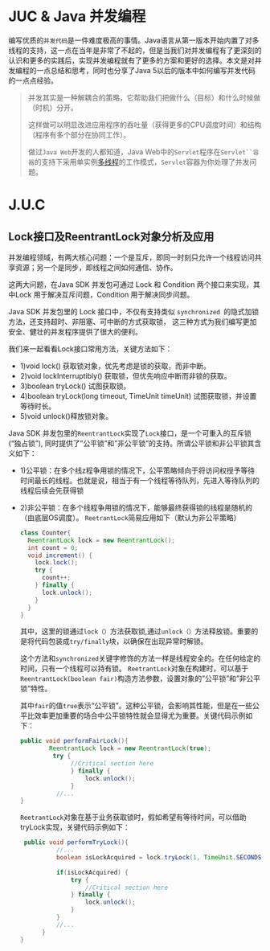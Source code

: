 # JUC   &    Java 并发编程

编写优质的`并发代码`是一件难度极高的事情。Java语言从第一版本开始内置了对多线程的支持，这一点在当年是非常了不起的，但是当我们对并发编程有了更深刻的认识和更多的实践后，实现并发编程就有了更多的方案和更好的选择。本文是对并发编程的一点总结和思考，同时也分享了Java 5以后的版本中如何编写并发代码的一点点经验。



> 并发其实是一种解耦合的策略，它帮助我们把做什么（目标）和什么时候做（时机）分开。
>
> 这样做可以明显改进应用程序的吞吐量（获得更多的CPU调度时间）和结构（程序有多个部分在协同工作）。
>
> 做过`Java Web`开发的人都知道，Java Web中的`Servlet`程序在`Servlet``容器`的支持下采用单实例[多线程](https://so.csdn.net/so/search?q=多线程&spm=1001.2101.3001.7020)的工作模式，`Servlet`容器为你处理了并发问题。









# J.U.C

## Lock接口及ReentrantLock对象分析及应用

并发编程领域，有两大核心问题：一个是互斥，即同一时刻只允许一个线程访问共享资源；另一个是同步，即线程之间如何通信、协作。

这两大问题，在Java SDK 并发包可通过 Lock 和 Condition 两个接口来实现，其中Lock 用于解决互斥问题，Condition 用于解决同步问题。

Java SDK 并发包里的 Lock 接口中，不仅有支持类似 `synchronized `的隐式加锁方法，还支持超时、非阻塞、可中断的方式获取锁， 这三种方式为我们编写更加安全、健壮的并发程序提供了很大的便利。

我们来一起看看Lock接口常用方法，关键方法如下：

- 1)void lock() 获取锁对象，优先考虑是锁的获取，而非中断。
- 2)void lockInterruptibly() 获取锁，但优先响应中断而非锁的获取。
- 3)boolean tryLock() 试图获取锁。
- 4)boolean tryLock(long timeout, TimeUnit timeUnit) 试图获取锁，并设置等待时长。
- 5)void unlock()释放锁对象。

Java SDK 并发包里的`ReentrantLock`实现了`Lock`接口，是一个可重入的互斥锁(“独占锁”), 同时提供了”公平锁”和”非公平锁”的支持。所谓公平锁和非公平锁其含义如下：

- 1)公平锁：在多个线z程争用锁的情况下，公平策略倾向于将访问权授予等待时间最长的线程。也就是说，相当于有一个线程等待队列，先进入等待队列的线程后续会先获得锁

- 2)非公平锁：在多个线程争用锁的情况下，能够最终获得锁的线程是随机的（由底层OS调度）。
  `ReetrantLock`简易应用如下（默认为非公平策略）

  ```java
  class Counter{
    ReentrantLock lock = new ReentrantLock();
    int count = 0;
    void increment() {
      lock.lock();
      try {
        count++;
      } finally {
        lock.unlock();
      }
    }
  }
  ```

  其中，这里的锁通过`lock（）`方法获取锁,通过`unlock（）`方法释放锁。重要的是将代码包装成`try/finally`块，以确保在出现异常时解锁。

  这个方法和`synchronized`关键字修饰的方法一样是线程安全的。在任何给定的时间，只有一个线程可以持有锁。
  `ReetrantLock`对象在构建时，可以基于`ReentrantLock(boolean fair)`构造方法参数，设置对象的”公平锁”和”非公平锁”特性。

  其中`fair`的值`true`表示“公平锁”。这种公平锁，会影响其性能，但是在一些公平比效率更加重要的场合中公平锁特性就会显得尤为重要。关键代码示例如下：

  ```java
  public void performFairLock(){
  		  ReentrantLock lock = new ReentrantLock(true);
  		   try {
  		        //Critical section here
  		        } finally {
  		            lock.unlock();
  		        }
  		    //...
  }
  ```

  `ReetrantLock`对象在基于业务获取锁时，假如希望有等待时间，可以借助tryLock实现，关键代码示例如下：

  ```java
   public void performTryLock(){
  		    //...
  		    boolean isLockAcquired = lock.tryLock(1, TimeUnit.SECONDS);
  		     
  		    if(isLockAcquired) {
  		        try {
  		            //Critical section here
  		        } finally {
  		            lock.unlock();
  		        }
  		    }
  		    //...
  		}
  }
  ```

  

